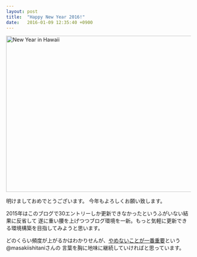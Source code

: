 ```yaml
---
layout: post
title:  "Happy New Year 2016!"
date:   2016-01-09 12:35:40 +0900
---
```

<a data-flickr-embed="true"  href="https://www.flickr.com/photos/drikin/24279616425/in/dateposted/" title="New Year in Hawaii"><img src="https://farm2.staticflickr.com/1661/24279616425_6dd0fac8b2_z.jpg" width="640" height="427" alt="New Year in Hawaii"></a><script async src="//embedr.flickr.com/assets/client-code.js" charset="utf-8"></script>

明けましておめでとうございます。
今年もよろしくお願い致します。

2015年はこのブログで30エントリーしか更新できなかったというふがいない結果に反省して
遂に重い腰を上げつつブログ環境を一新。もっと気軽に更新できる環境構築を目指してみようと思います。

どのくらい頻度が上がるかはわかりせんが、[やめないことが一番重要](http://www.amazon.co.jp/gp/product/4774144681/ref=as_li_ss_tl?ie=UTF8&camp=247&creative=7399&creativeASIN=4774144681&linkCode=as2&tag=driftking-22)という@masakiishitaniさんの
言葉を胸に地味に継続していければと思っています。

